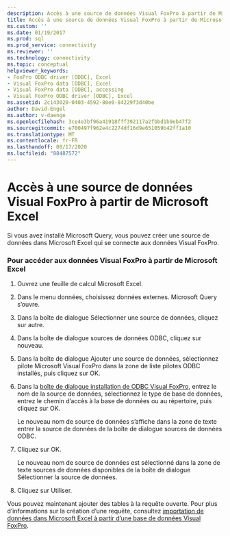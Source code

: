 ```yaml
---
description: Accès à une source de données Visual FoxPro à partir de Microsoft Excel
title: Accès à une source de données Visual FoxPro à partir de Microsoft Excel | Microsoft Docs
ms.custom: ''
ms.date: 01/19/2017
ms.prod: sql
ms.prod_service: connectivity
ms.reviewer: ''
ms.technology: connectivity
ms.topic: conceptual
helpviewer_keywords:
- FoxPro ODBC driver [ODBC], Excel
- Visual FoxPro data [ODBC], Excel
- Visual FoxPro data [ODBC], accessing
- Visual FoxPro ODBC driver [ODBC], Excel
ms.assetid: 2c143020-0403-4592-80e0-84229f3d40be
author: David-Engel
ms.author: v-daenge
ms.openlocfilehash: 3ce4e3bf96a41918fff392117a2fbbd1b9eb47f2
ms.sourcegitcommit: e700497f962e4c2274df16d9e651059b42ff1a10
ms.translationtype: MT
ms.contentlocale: fr-FR
ms.lasthandoff: 08/17/2020
ms.locfileid: "88487572"
---
```

# <a name="accessing-a-visual-foxpro-data-source-from-microsoft-excel"></a>Accès à une source de données Visual FoxPro à partir de Microsoft Excel
Si vous avez installé Microsoft Query, vous pouvez créer une source de données dans Microsoft Excel qui se connecte aux données Visual FoxPro.  
  
### <a name="to-access-visual-foxpro-data-from-microsoft-excel"></a>Pour accéder aux données Visual FoxPro à partir de Microsoft Excel  
  
1.  Ouvrez une feuille de calcul Microsoft Excel.  
  
2.  Dans le menu données, choisissez données externes. Microsoft Query s’ouvre.  
  
3.  Dans la boîte de dialogue Sélectionner une source de données, cliquez sur autre.  
  
4.  Dans la boîte de dialogue sources de données ODBC, cliquez sur nouveau.  
  
5.  Dans la boîte de dialogue Ajouter une source de données, sélectionnez pilote Microsoft Visual FoxPro dans la zone de liste pilotes ODBC installés, puis cliquez sur OK.  
  
6.  Dans la [boîte de dialogue installation de ODBC Visual FoxPro](../../odbc/microsoft/odbc-visual-foxpro-setup-dialog-box.md), entrez le nom de la source de données, sélectionnez le type de base de données, entrez le chemin d’accès à la base de données ou au répertoire, puis cliquez sur OK.  
  
     Le nouveau nom de source de données s’affiche dans la zone de texte entrer la source de données de la boîte de dialogue sources de données ODBC.  
  
7.  Cliquez sur OK.  
  
     Le nouveau nom de source de données est sélectionné dans la zone de texte sources de données disponibles de la boîte de dialogue Sélectionner la source de données.  
  
8.  Cliquez sur Utiliser.  
  
 Vous pouvez maintenant ajouter des tables à la requête ouverte. Pour plus d’informations sur la création d’une requête, consultez [importation de données dans Microsoft Excel à partir d’une base de données Visual FoxPro](../../odbc/microsoft/importing-data-into-microsoft-excel-from-a-visual-foxpro-database.md).
